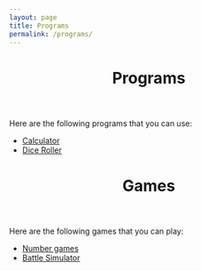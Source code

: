 ```yaml
---
layout: page
title: Programs
permalink: /programs/
---
```

  <header class="post-header">
    <h1 class="post-title">Programs</h1>
  </header>
<p>Here are the following programs that you can use:</p>
<ul>
<li><a href="/programs/calculator">Calculator</a></li>
<li><a href="/programs/dice">Dice Roller</a></li>
</ul>
  <header class="post-header">
    <h1 class="post-title">Games</h1>
  </header>
<p>Here are the following games that you can play:</p>
<ul>
<li><a href="/games/number/">Number games</a></li>
<li><a href="/games/battle/">Battle Simulator</a></li>
</ul>

